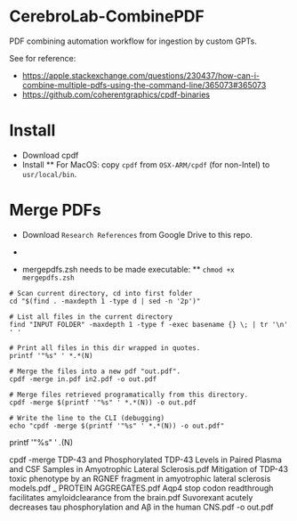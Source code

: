 # CerebroLab-CombinePDF
PDF combining automation workflow for ingestion by custom GPTs.

See for reference:
- https://apple.stackexchange.com/questions/230437/how-can-i-combine-multiple-pdfs-using-the-command-line/365073#365073
- https://github.com/coherentgraphics/cpdf-binaries

# Install
* Download cpdf
* Install
** For MacOS: copy `cpdf` from `OSX-ARM/cpdf` (for non-Intel) to `usr/local/bin`.

# Merge PDFs
* Download `Research References` from Google Drive to this repo.
* 

* mergepdfs.zsh needs to be made executable:
** `chmod +x mergepdfs.zsh`


```
# Scan current directory, cd into first folder
cd "$(find . -maxdepth 1 -type d | sed -n '2p')"
```


```
# List all files in the current directory
find "INPUT FOLDER" -maxdepth 1 -type f -exec basename {} \; | tr '\n' ' '

# Print all files in this dir wrapped in quotes.
printf '"%s" ' *.*(N)
```


```
# Merge the files into a new pdf "out.pdf".
cpdf -merge in.pdf in2.pdf -o out.pdf

# Merge files retrieved programatically from this directory.
cpdf -merge $(printf '"%s" ' *.*(N)) -o out.pdf

# Write the line to the CLI (debugging)
echo "cpdf -merge $(printf '"%s" ' *.*(N)) -o out.pdf"
```

printf '"%s" ' *.*(N)



cpdf -merge TDP-43 and Phosphorylated TDP-43 Levels in Paired Plasma and CSF Samples in Amyotrophic Lateral Sclerosis.pdf Mitigation of TDP-43 toxic phenotype by an RGNEF fragment in amyotrophic lateral sclerosis models.pdf _ PROTEIN AGGREGATES.pdf Aqp4 stop codon readthrough facilitates amyloidclearance from the brain.pdf Suvorexant acutely decreases tau phosphorylation and Aβ in the human CNS.pdf -o out.pdf